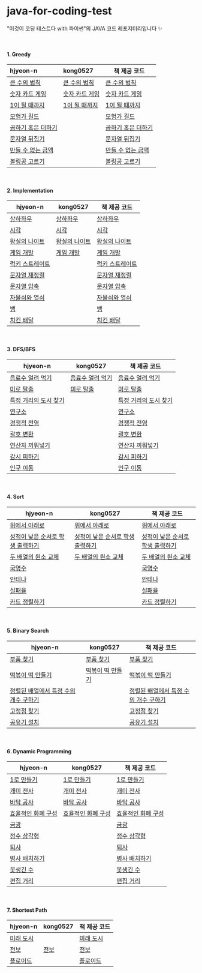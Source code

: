 # java-for-coding-test
"이것이 코딩 테스트다 with 파이썬"의 JAVA 코드 레포지터리입니다 ✨

<br/>

#### 1. Greedy

| hjyeon-n                                                     | kong0527                                                     | 책 제공 코드                                                 |
| :----------------------------------------------------------- | :----------------------------------------------------------- | ------------------------------------------------------------ |
| [큰 수의 법칙](https://github.com/hjyeon-n/java-for-coding-test/blob/master/Greedy/hjyeon-n/%EC%97%B0%EC%8A%B5%20%EB%AC%B8%EC%A0%9C/%ED%81%B0%20%EC%88%98%EC%9D%98%20%EB%B2%95%EC%B9%99.java) | [큰 수의 법칙](https://github.com/hjyeon-n/java-for-coding-test/blob/master/Greedy/kong0527/%ED%81%B0%20%EC%88%98%EC%9D%98%20%EB%B2%95%EC%B9%99.java) | [큰 수의 법칙](https://github.com/ndb796/python-for-coding-test/blob/master/3/2.java) |
| [숫자 카드 게임](https://github.com/hjyeon-n/java-for-coding-test/blob/master/Greedy/hjyeon-n/%EC%97%B0%EC%8A%B5%20%EB%AC%B8%EC%A0%9C/%EC%88%AB%EC%9E%90%20%EC%B9%B4%EB%93%9C%20%EA%B2%8C%EC%9E%84.java) | [숫자 카드 게임](https://github.com/hjyeon-n/java-for-coding-test/blob/master/Greedy/kong0527/%EC%88%AB%EC%9E%90%20%EC%B9%B4%EB%93%9C%20%EA%B2%8C%EC%9E%84.java) | [숫자 카드 게임](https://github.com/ndb796/python-for-coding-test/blob/master/3/4.java) |
| [1이 될 때까지](https://github.com/hjyeon-n/java-for-coding-test/tree/master/Greedy/hjyeon-n/%EC%97%B0%EC%8A%B5%20%EB%AC%B8%EC%A0%9C/1%EC%9D%B4%20%EB%90%A0%20%EB%95%8C%EA%B9%8C%EC%A7%80) | [1이 될 때까지](https://github.com/hjyeon-n/java-for-coding-test/blob/master/Greedy/kong0527/1%EC%9D%B4%20%EB%90%A0%20%EB%95%8C%EA%B9%8C%EC%A7%80.java) | [1이 될 때까지](https://github.com/ndb796/python-for-coding-test/blob/master/3/6.java) |
| [모험가 길드](https://github.com/hjyeon-n/java-for-coding-test/blob/master/Greedy/hjyeon-n/%EA%B8%B0%EC%B6%9C%20%EB%AC%B8%EC%A0%9C/%EB%AA%A8%ED%97%98%EA%B0%80%20%EA%B8%B8%EB%93%9C.java) |                                                              | [모험가 길드](https://github.com/hjyeon-n/python-for-coding-test/blob/master/11/1.java) |
| [곱하기 혹은 더하기](https://github.com/hjyeon-n/java-for-coding-test/blob/master/Greedy/hjyeon-n/%EA%B8%B0%EC%B6%9C%20%EB%AC%B8%EC%A0%9C/%EA%B3%B1%ED%95%98%EA%B8%B0%20%ED%98%B9%EC%9D%80%20%EB%8D%94%ED%95%98%EA%B8%B0.java) |                                                              | [곱하기 혹은 더하기](https://github.com/hjyeon-n/python-for-coding-test/blob/master/11/2.java) |
| [문자열 뒤집기](https://github.com/hjyeon-n/java-for-coding-test/blob/master/Greedy/hjyeon-n/%EA%B8%B0%EC%B6%9C%20%EB%AC%B8%EC%A0%9C/%EB%AC%B8%EC%9E%90%EC%97%B4%20%EB%92%A4%EC%A7%91%EA%B8%B0.java) |                                                              | [문자열 뒤집기](https://github.com/hjyeon-n/python-for-coding-test/blob/master/11/3.java) |
| [만들 수 없는 금액](https://github.com/hjyeon-n/java-for-coding-test/blob/master/Greedy/hjyeon-n/%EA%B8%B0%EC%B6%9C%20%EB%AC%B8%EC%A0%9C/%EB%A7%8C%EB%93%A4%20%EC%88%98%20%EC%97%86%EB%8A%94%20%EA%B8%88%EC%95%A1.java) |                                                              | [만들 수 없는 금액](https://github.com/hjyeon-n/python-for-coding-test/blob/master/11/4.java) |
| [볼링공 고르기](https://github.com/hjyeon-n/java-for-coding-test/tree/master/Greedy/hjyeon-n/%EA%B8%B0%EC%B6%9C%20%EB%AC%B8%EC%A0%9C/%EB%B3%BC%EB%A7%81%EA%B3%B5%20%EA%B3%A0%EB%A5%B4%EA%B8%B0) |                                                              | [볼링공 고르기](https://github.com/hjyeon-n/python-for-coding-test/blob/master/11/5.java) |

<br/>

#### 2. Implementation

| hjyeon-n                                                     | kong0527                                                     | 책 제공 코드                                                 |
| ------------------------------------------------------------ | ------------------------------------------------------------ | ------------------------------------------------------------ |
| [상하좌우](https://github.com/hjyeon-n/java-for-coding-test/blob/master/Implementation/hjyeon-n/%EC%97%B0%EC%8A%B5%20%EB%AC%B8%EC%A0%9C/%EC%83%81%ED%95%98%EC%A2%8C%EC%9A%B0.java) | [상하좌우](https://github.com/hjyeon-n/java-for-coding-test/blob/master/Implementation/kong0527/%EC%83%81%ED%95%98%EC%A2%8C%EC%9A%B0.java) | [상하좌우](https://github.com/ndb796/python-for-coding-test/blob/master/4/1.java) |
| [시각](https://github.com/hjyeon-n/java-for-coding-test/blob/master/Implementation/hjyeon-n/%EC%97%B0%EC%8A%B5%20%EB%AC%B8%EC%A0%9C/%EC%8B%9C%EA%B0%81.java) | [시각](https://github.com/hjyeon-n/java-for-coding-test/blob/master/Implementation/kong0527/%EC%8B%9C%EA%B0%81.java) | [시각](https://github.com/ndb796/python-for-coding-test/blob/master/4/2.java) |
| [왕실의 나이트](https://github.com/hjyeon-n/java-for-coding-test/blob/master/Implementation/hjyeon-n/%EC%97%B0%EC%8A%B5%20%EB%AC%B8%EC%A0%9C/%EC%99%95%EC%8B%A4%EC%9D%98%20%EB%82%98%EC%9D%B4%ED%8A%B8.java) | [왕실의 나이트](https://github.com/hjyeon-n/java-for-coding-test/blob/master/Implementation/kong0527/%EC%99%95%EC%8B%A4%EC%9D%98%20%EB%82%98%EC%9D%B4%ED%8A%B8.java) | [왕실의 나이트](https://github.com/ndb796/python-for-coding-test/blob/master/4/3.java) |
| [게임 개발](https://github.com/hjyeon-n/java-for-coding-test/blob/master/Implementation/hjyeon-n/%EC%97%B0%EC%8A%B5%20%EB%AC%B8%EC%A0%9C/%EA%B2%8C%EC%9E%84%20%EA%B0%9C%EB%B0%9C.java) | [게임 개발](https://github.com/hjyeon-n/java-for-coding-test/blob/master/Implementation/kong0527/%EA%B2%8C%EC%9E%84%20%EA%B0%9C%EB%B0%9C.java) | [게임 개발](https://github.com/ndb796/python-for-coding-test/blob/master/4/4.java) |
| [럭키 스트레이트](https://github.com/hjyeon-n/java-for-coding-test/blob/master/Implementation/hjyeon-n/%EA%B8%B0%EC%B6%9C%20%EB%AC%B8%EC%A0%9C/%EB%9F%AD%ED%82%A4%20%EC%8A%A4%ED%8A%B8%EB%A0%88%EC%9D%B4%ED%8A%B8.java) |                                                              | [럭키 스트레이트](https://github.com/hjyeon-n/python-for-coding-test/blob/master/12/1.java) |
| [문자열 재정렬](https://github.com/hjyeon-n/java-for-coding-test/blob/master/Implementation/hjyeon-n/%EA%B8%B0%EC%B6%9C%20%EB%AC%B8%EC%A0%9C/%EB%AC%B8%EC%9E%90%EC%97%B4%20%EC%9E%AC%EC%A0%95%EB%A0%AC.java) |                                                              | [문자열 재정렬](https://github.com/hjyeon-n/python-for-coding-test/blob/master/12/2.java) |
| [문자열 압축](https://github.com/hjyeon-n/java-for-coding-test/blob/master/Implementation/hjyeon-n/%EA%B8%B0%EC%B6%9C%20%EB%AC%B8%EC%A0%9C/%EB%AC%B8%EC%9E%90%EC%97%B4%20%EC%95%95%EC%B6%95.java) |                                                              | [문자열 압축](https://github.com/hjyeon-n/python-for-coding-test/blob/master/12/3.java) |
| [자물쇠와 열쇠](https://github.com/hjyeon-n/java-for-coding-test/blob/master/Implementation/hjyeon-n/%EA%B8%B0%EC%B6%9C%20%EB%AC%B8%EC%A0%9C/%EC%9E%90%EB%AC%BC%EC%87%A0%EC%99%80%20%EC%97%B4%EC%87%A0.java) |                                                              | [자물쇠와 열쇠](https://github.com/hjyeon-n/python-for-coding-test/blob/master/12/4.java) |
| [뱀](https://github.com/hjyeon-n/java-for-coding-test/blob/master/Implementation/hjyeon-n/%EA%B8%B0%EC%B6%9C%20%EB%AC%B8%EC%A0%9C/%EB%B1%80.java) |                                                              | [뱀](https://github.com/hjyeon-n/python-for-coding-test/blob/master/12/5.java) |
| [치킨 배달](https://github.com/hjyeon-n/java-for-coding-test/blob/master/Implementation/hjyeon-n/%EA%B8%B0%EC%B6%9C%20%EB%AC%B8%EC%A0%9C/%EC%B9%98%ED%82%A8%20%EB%B0%B0%EB%8B%AC.java) |                                                              | [치킨 배달](https://github.com/hjyeon-n/python-for-coding-test/blob/master/12/7.java) |

<br>

#### 3. DFS/BFS

| hjyeon-n                                                     | kong0527                                                     | 책 제공 코드                                                 |
| ------------------------------------------------------------ | ------------------------------------------------------------ | ------------------------------------------------------------ |
| [음료수 얼려 먹기](https://github.com/hjyeon-n/java-for-coding-test/tree/master/DFS%2C%20BFS/hjyeon-n/%EC%97%B0%EC%8A%B5%20%EB%AC%B8%EC%A0%9C/%EC%9D%8C%EB%A3%8C%EC%88%98%20%EC%96%BC%EB%A0%A4%20%EB%A8%B9%EA%B8%B0) | [음료수 얼려 먹기](https://github.com/hjyeon-n/java-for-coding-test/blob/master/DFS%2C%20BFS/kong0527/%EC%9D%8C%EB%A3%8C%EC%88%98%20%EC%96%BC%EB%A0%A4%20%EB%A8%B9%EA%B8%B0.java) | [음료수 얼려 먹기](https://github.com/ndb796/python-for-coding-test/blob/master/5/10.java) |
| [미로 탈출](https://github.com/hjyeon-n/java-for-coding-test/blob/master/DFS%2C%20BFS/hjyeon-n/%EC%97%B0%EC%8A%B5%20%EB%AC%B8%EC%A0%9C/%EB%AF%B8%EB%A1%9C%20%ED%83%88%EC%B6%9C.java) | [미로 탈출](https://github.com/hjyeon-n/java-for-coding-test/blob/master/DFS%2C%20BFS/kong0527/%EB%AF%B8%EB%A1%9C%20%ED%83%88%EC%B6%9C.java) | [미로 탈출](https://github.com/ndb796/python-for-coding-test/blob/master/5/11.java) |
| [특정 거리의 도시 찾기](https://github.com/hjyeon-n/java-for-coding-test/blob/master/DFS%2C%20BFS/hjyeon-n/%EA%B8%B0%EC%B6%9C%20%EB%AC%B8%EC%A0%9C/%ED%8A%B9%EC%A0%95%20%EA%B1%B0%EB%A6%AC%EC%9D%98%20%EB%8F%84%EC%8B%9C%20%EC%B0%BE%EA%B8%B0.java) |                                                              | [특정 거리의 도시 찾기](https://github.com/hjyeon-n/python-for-coding-test/blob/master/13/1.java) |
| [연구소](https://github.com/hjyeon-n/java-for-coding-test/blob/master/DFS%2C%20BFS/hjyeon-n/%EA%B8%B0%EC%B6%9C%20%EB%AC%B8%EC%A0%9C/%EC%97%B0%EA%B5%AC%EC%86%8C.java) |                                                              | [연구소](https://github.com/hjyeon-n/python-for-coding-test/blob/master/13/2.java) |
| [경쟁적 전염](https://github.com/hjyeon-n/java-for-coding-test/blob/master/DFS%2C%20BFS/hjyeon-n/%EA%B8%B0%EC%B6%9C%20%EB%AC%B8%EC%A0%9C/%EA%B2%BD%EC%9F%81%EC%A0%81%20%EC%A0%84%EC%97%BC.java) |                                                              | [경쟁적 전염](https://github.com/hjyeon-n/python-for-coding-test/blob/master/13/3.java) |
| [괄호 변환](https://github.com/hjyeon-n/java-for-coding-test/blob/master/DFS%2C%20BFS/hjyeon-n/%EA%B8%B0%EC%B6%9C%20%EB%AC%B8%EC%A0%9C/%EA%B4%84%ED%98%B8%20%EB%B3%80%ED%99%98.java) |                                                              | [괄호 변환](https://github.com/hjyeon-n/python-for-coding-test/blob/master/13/4.java) |
| [연산자 끼워넣기](https://github.com/hjyeon-n/java-for-coding-test/tree/master/DFS%2C%20BFS/hjyeon-n/%EA%B8%B0%EC%B6%9C%20%EB%AC%B8%EC%A0%9C/%EC%97%B0%EC%82%B0%EC%9E%90%20%EB%81%BC%EC%9B%8C%20%EB%84%A3%EA%B8%B0) |                                                              | [연산자 끼워넣기](https://github.com/hjyeon-n/python-for-coding-test/blob/master/13/5.java) |
| [감시 피하기](https://github.com/hjyeon-n/java-for-coding-test/blob/master/DFS%2C%20BFS/hjyeon-n/%EA%B8%B0%EC%B6%9C%20%EB%AC%B8%EC%A0%9C/%EA%B0%90%EC%8B%9C%20%ED%94%BC%ED%95%98%EA%B8%B0.java) |                                                              | [감시 피하기](https://github.com/hjyeon-n/python-for-coding-test/blob/master/13/6.java) |
| [인구 이동](https://github.com/hjyeon-n/java-for-coding-test/blob/master/DFS%2C%20BFS/hjyeon-n/%EA%B8%B0%EC%B6%9C%20%EB%AC%B8%EC%A0%9C/%EC%9D%B8%EA%B5%AC%20%EC%9D%B4%EB%8F%99.java) |                                                              | [인구 이동](https://github.com/hjyeon-n/python-for-coding-test/blob/master/13/7.java) |

<br>

#### 4. Sort

| hjyeon-n                                                     | kong0527                                                     | 책 제공 코드                                                 |
| ------------------------------------------------------------ | ------------------------------------------------------------ | ------------------------------------------------------------ |
| [위에서 아래로](https://github.com/hjyeon-n/java-for-coding-test/blob/master/Sort/hjyeon-n/%EC%97%B0%EC%8A%B5%20%EB%AC%B8%EC%A0%9C/%EC%9C%84%EC%97%90%EC%84%9C%20%EC%95%84%EB%9E%98%EB%A1%9C.java) | [위에서 아래로](https://github.com/hjyeon-n/java-for-coding-test/blob/master/Sort/kong0527/%EC%9C%84%EC%97%90%EC%84%9C%20%EC%95%84%EB%9E%98%EB%A1%9C.java) | [위에서 아래로](https://github.com/ndb796/python-for-coding-test/blob/master/6/10.java) |
| [성적이 낮은 순서로 학생 출력하기](https://github.com/hjyeon-n/java-for-coding-test/blob/master/Sort/hjyeon-n/%EC%97%B0%EC%8A%B5%20%EB%AC%B8%EC%A0%9C/%EC%84%B1%EC%A0%81%EC%9D%B4%20%EB%82%AE%EC%9D%80%20%EC%88%9C%EC%84%9C%EB%A1%9C%20%ED%95%99%EC%83%9D%20%EC%B6%9C%EB%A0%A5%ED%95%98%EA%B8%B0.java) | [성적이 낮은 순서로 학생 출력하기](https://github.com/hjyeon-n/java-for-coding-test/blob/master/Sort/kong0527/%EC%84%B1%EC%A0%81%EC%9D%B4%20%EB%82%AE%EC%9D%80%20%EC%88%9C%EC%84%9C%EB%A1%9C%20%ED%95%99%EC%83%9D%20%EC%B6%9C%EB%A0%A5%ED%95%98%EA%B8%B0.java) | [성적이 낮은 순서로 학생 출력하기](https://github.com/ndb796/python-for-coding-test/blob/master/6/11.java) |
| [두 배열의 원소 교체](https://github.com/hjyeon-n/java-for-coding-test/blob/master/Sort/hjyeon-n/%EC%97%B0%EC%8A%B5%20%EB%AC%B8%EC%A0%9C/%EB%91%90%20%EB%B0%B0%EC%97%B4%EC%9D%98%20%EC%9B%90%EC%86%8C%20%EA%B5%90%EC%B2%B4.java) | [두 배열의 원소 교체](https://github.com/hjyeon-n/java-for-coding-test/blob/master/Sort/kong0527/%EB%91%90%20%EB%B0%B0%EC%97%B4%EC%9D%98%20%EC%9B%90%EC%86%8C%20%EA%B5%90%EC%B2%B4.java) | [두 배열의 원소 교체](https://github.com/ndb796/python-for-coding-test/blob/master/6/12.java) |
| [국영수](https://github.com/hjyeon-n/java-for-coding-test/blob/master/Sort/hjyeon-n/%EA%B8%B0%EC%B6%9C%20%EB%AC%B8%EC%A0%9C/%EA%B5%AD%EC%98%81%EC%88%98.java) |                                                              | [국영수](https://github.com/hjyeon-n/python-for-coding-test/blob/master/14/1.java) |
| [안테나](https://github.com/hjyeon-n/java-for-coding-test/blob/master/Sort/hjyeon-n/%EA%B8%B0%EC%B6%9C%20%EB%AC%B8%EC%A0%9C/%EC%95%88%ED%85%8C%EB%82%98.java) |                                                              | [안테나](https://github.com/hjyeon-n/python-for-coding-test/blob/master/14/2.java) |
| [실패율](https://github.com/hjyeon-n/java-for-coding-test/blob/master/Sort/hjyeon-n/%EA%B8%B0%EC%B6%9C%20%EB%AC%B8%EC%A0%9C/%EC%8B%A4%ED%8C%A8%EC%9C%A8.java) |                                                              | [실패율](https://github.com/hjyeon-n/python-for-coding-test/blob/master/14/3.java) |
| [카드 정렬하기](https://github.com/hjyeon-n/java-for-coding-test/blob/master/Sort/hjyeon-n/%EA%B8%B0%EC%B6%9C%20%EB%AC%B8%EC%A0%9C/%EC%B9%B4%EB%93%9C%20%EC%A0%95%EB%A0%AC%ED%95%98%EA%B8%B0.java) |                                                              | [카드 정렬하기](https://github.com/hjyeon-n/python-for-coding-test/blob/master/14/4.java) |

<br/>

#### 5. Binary Search

| hjyeon-n                                                     | kong0527                                                     | 책 제공 코드                                                 |
| ------------------------------------------------------------ | ------------------------------------------------------------ | ------------------------------------------------------------ |
| [부품 찾기](https://github.com/hjyeon-n/java-for-coding-test/blob/master/Binary%20Search/hjyeon-n/%EC%97%B0%EC%8A%B5%20%EB%AC%B8%EC%A0%9C/%EB%B6%80%ED%92%88%20%EC%B0%BE%EA%B8%B0.java) | [부품 찾기](https://github.com/hjyeon-n/java-for-coding-test/blob/master/BinarySearch/kong0527/%EB%B6%80%ED%92%88%20%EC%B0%BE%EA%B8%B0.java) | [부품 찾기](https://github.com/ndb796/python-for-coding-test/blob/master/7/5.java) |
| [떡볶이 떡 만들기](https://github.com/hjyeon-n/java-for-coding-test/blob/master/Binary%20Search/hjyeon-n/%EC%97%B0%EC%8A%B5%20%EB%AC%B8%EC%A0%9C/%EB%96%A1%EB%B3%B6%EC%9D%B4%20%EB%96%A1%20%EB%A7%8C%EB%93%A4%EA%B8%B0.java) | [떡볶이 떡 만들기](https://github.com/hjyeon-n/java-for-coding-test/blob/master/BinarySearch/kong0527/%EB%96%A1%EB%B3%B6%EC%9D%B4%20%EB%96%A1%20%EB%A7%8C%EB%93%A4%EA%B8%B0.java) | [떡볶이 떡 만들기](https://github.com/ndb796/python-for-coding-test/blob/master/7/8.java) |
| [정렬된 배열에서 특정 수의 개수 구하기](https://github.com/hjyeon-n/java-for-coding-test/blob/master/Binary%20Search/hjyeon-n/%EA%B8%B0%EC%B6%9C%20%EB%AC%B8%EC%A0%9C/%EC%A0%95%EB%A0%AC%EB%90%9C%20%EB%B0%B0%EC%97%B4%EC%97%90%EC%84%9C%20%ED%8A%B9%EC%A0%95%20%EC%88%98%EC%9D%98%20%EA%B0%9C%EC%88%98%20%EA%B5%AC%ED%95%98%EA%B8%B0.java) |                                                              | [정렬된 배열에서 특정 수의 개수 구하기](https://github.com/hjyeon-n/python-for-coding-test/blob/master/15/1.java) |
| [고정점 찾기](https://github.com/hjyeon-n/java-for-coding-test/blob/master/Binary%20Search/hjyeon-n/%EA%B8%B0%EC%B6%9C%20%EB%AC%B8%EC%A0%9C/%EA%B3%A0%EC%A0%95%EC%A0%90%20%EC%B0%BE%EA%B8%B0.java) |                                                              | [고정점 찾기](https://github.com/hjyeon-n/python-for-coding-test/blob/master/15/2.java) |
| [공유기 설치](https://github.com/hjyeon-n/java-for-coding-test/blob/master/Binary%20Search/hjyeon-n/%EA%B8%B0%EC%B6%9C%20%EB%AC%B8%EC%A0%9C/%EA%B3%B5%EC%9C%A0%EA%B8%B0%20%EC%84%A4%EC%B9%98.java) |                                                              | [공유기 설치](https://github.com/hjyeon-n/python-for-coding-test/blob/master/15/3.java) |

<br>

#### 6. Dynamic Programming

| hjyeon-n                                                     | kong0527                                                     | 책 제공 코드                                                 |
| ------------------------------------------------------------ | ------------------------------------------------------------ | ------------------------------------------------------------ |
| [1로 만들기](https://github.com/hjyeon-n/java-for-coding-test/blob/master/Dynamic%20Programming/hjyeon-n/%EC%97%B0%EC%8A%B5%20%EB%AC%B8%EC%A0%9C/1%EB%A1%9C%20%EB%A7%8C%EB%93%A4%EA%B8%B0.java) | [1로 만들기](https://github.com/hjyeon-n/java-for-coding-test/blob/master/Dynamic%20Programming/kong0527/1%EB%A1%9C%20%EB%A7%8C%EB%93%A4%EA%B8%B0.java) | [1로 만들기](https://github.com/ndb796/python-for-coding-test/blob/master/8/5.java) |
| [개미 전사](https://github.com/hjyeon-n/java-for-coding-test/blob/master/Dynamic%20Programming/hjyeon-n/%EC%97%B0%EC%8A%B5%20%EB%AC%B8%EC%A0%9C/%EA%B0%9C%EB%AF%B8%20%EC%A0%84%EC%82%AC.java) | [개미 전사](https://github.com/hjyeon-n/java-for-coding-test/blob/master/Dynamic%20Programming/kong0527/%EA%B0%9C%EB%AF%B8%20%EC%A0%84%EC%82%AC.java) | [개미 전사](https://github.com/ndb796/python-for-coding-test/blob/master/8/6.java) |
| [바닥 공사](https://github.com/hjyeon-n/java-for-coding-test/blob/master/Dynamic%20Programming/hjyeon-n/%EC%97%B0%EC%8A%B5%20%EB%AC%B8%EC%A0%9C/%EB%B0%94%EB%8B%A5%20%EA%B3%B5%EC%82%AC.java) | [바닥 공사](https://github.com/hjyeon-n/java-for-coding-test/blob/master/Dynamic%20Programming/kong0527/%EB%B0%94%EB%8B%A5%20%EA%B3%B5%EC%82%AC.java) | [바닥 공사](https://github.com/ndb796/python-for-coding-test/blob/master/8/7.java) |
| [효율적인 화폐 구성](https://github.com/hjyeon-n/java-for-coding-test/blob/master/Dynamic%20Programming/hjyeon-n/%ED%9A%A8%EC%9C%A8%EC%A0%81%EC%9D%B8%20%ED%99%94%ED%8F%90%20%EA%B5%AC%EC%84%B1.java) | [효율적인 화폐 구성](https://github.com/hjyeon-n/java-for-coding-test/blob/master/Dynamic%20Programming/kong0527/%ED%9A%A8%EC%9C%A8%EC%A0%81%EC%9D%B8%20%ED%99%94%ED%8F%90%20%EA%B5%AC%EC%84%B1.java) | [효율적인 화폐 구성](https://github.com/ndb796/python-for-coding-test/blob/master/8/8.java) |
| [금광](https://github.com/hjyeon-n/java-for-coding-test/blob/master/Dynamic%20Programming/hjyeon-n/%EA%B8%B0%EC%B6%9C%20%EB%AC%B8%EC%A0%9C/%EA%B8%88%EA%B4%91.java) |                                                              | [금광](https://github.com/hjyeon-n/python-for-coding-test/blob/master/16/1.java) |
| [정수 삼각형](https://github.com/hjyeon-n/java-for-coding-test/blob/master/Dynamic%20Programming/hjyeon-n/%EA%B8%B0%EC%B6%9C%20%EB%AC%B8%EC%A0%9C/%EC%A0%95%EC%88%98%20%EC%82%BC%EA%B0%81%ED%98%95.java) |                                                              | [정수 삼각형](https://github.com/hjyeon-n/python-for-coding-test/blob/master/16/2.java) |
| [퇴사](https://github.com/hjyeon-n/java-for-coding-test/blob/master/Dynamic%20Programming/hjyeon-n/%EA%B8%B0%EC%B6%9C%20%EB%AC%B8%EC%A0%9C/%ED%87%B4%EC%82%AC.java) |                                                              | [퇴사](https://github.com/hjyeon-n/python-for-coding-test/blob/master/16/3.java) |
| [병사 배치하기](https://github.com/hjyeon-n/java-for-coding-test/tree/master/Dynamic%20Programming/hjyeon-n/%EA%B8%B0%EC%B6%9C%20%EB%AC%B8%EC%A0%9C/%EB%B3%91%EC%82%AC%20%EB%B0%B0%EC%B9%98%ED%95%98%EA%B8%B0) |                                                              | [병사 배치하기](https://github.com/hjyeon-n/python-for-coding-test/blob/master/16/4.java) |
| [못생긴 수](https://github.com/hjyeon-n/java-for-coding-test/tree/master/Dynamic%20Programming/hjyeon-n/%EA%B8%B0%EC%B6%9C%20%EB%AC%B8%EC%A0%9C/%EB%AA%BB%EC%83%9D%EA%B8%B4%20%EC%88%98) |                                                              | [못생긴 수](https://github.com/hjyeon-n/python-for-coding-test/blob/master/16/5.java) |
| [편집 거리](https://github.com/hjyeon-n/java-for-coding-test/tree/master/Dynamic%20Programming/hjyeon-n/%EA%B8%B0%EC%B6%9C%20%EB%AC%B8%EC%A0%9C/%ED%8E%B8%EC%A7%91%20%EA%B1%B0%EB%A6%AC) |                                                              | [편집 거리](https://github.com/hjyeon-n/python-for-coding-test/blob/master/16/6.java) |
<br>

#### 7.  Shortest Path

| hjyeon-n                                                     | kong0527                                                     | 책 제공 코드                                                 |
| ------------------------------------------------------------ | ------------------------------------------------------------ | ------------------------------------------------------------ |
| [미래 도시](https://github.com/hjyeon-n/java-for-coding-test/blob/master/Shortest%20Path/hjyeon-n/%EC%97%B0%EC%8A%B5%20%EB%AC%B8%EC%A0%9C/%EB%AF%B8%EB%9E%98%20%EB%8F%84%EC%8B%9C.java) |                                                              | [미래 도시](https://github.com/ndb796/python-for-coding-test/blob/master/9/4.java) |
| [전보](https://github.com/hjyeon-n/java-for-coding-test/blob/master/Shortest%20Path/hjyeon-n/%EC%97%B0%EC%8A%B5%20%EB%AC%B8%EC%A0%9C/%EC%A0%84%EB%B3%B4.java) | [전보](https://github.com/hjyeon-n/java-for-coding-test/blob/master/Shortest%20Path/kong0527/%EC%A0%84%EB%B3%B4.java) | [전보](https://github.com/ndb796/python-for-coding-test/blob/master/9/5.java) |
| [플로이드](https://github.com/hjyeon-n/java-for-coding-test/blob/master/Shortest%20Path/hjyeon-n/%EA%B8%B0%EC%B6%9C%20%EB%AC%B8%EC%A0%9C/%ED%94%8C%EB%A1%9C%EC%9D%B4%EB%93%9C.java) |                                                              | [플로이드](https://github.com/hjyeon-n/python-for-coding-test/blob/master/17/1.java) |

